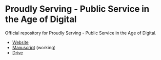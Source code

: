 # Proudly Serving - Public Service in the Age of Digital

Official repository for Proudly Serving - Public Service in the Age of Digital.

* [Website](https://proudlyservingbook.com)
* [Manuscript](https://docs.google.com/document/d/1oWuhH1d02Z0IxaDAdcFBp7wZUaoFtwn9VBLxEXAjDgg/edit?usp=sharing) (working)
* [Drive](https://drive.google.com/drive/folders/14flitXfkAn8SvRZCiWiQ-Sq83syo9RT3)
